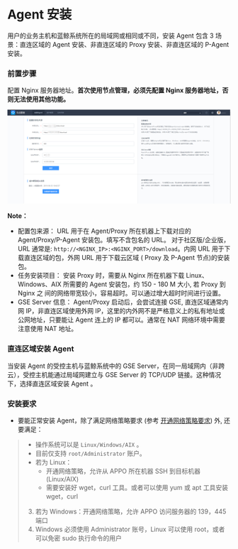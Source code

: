 

# Agent 安装

用户的业务主机和蓝鲸系统所在的局域网或相同或不同，安装 Agent 包含 3 场景：直连区域的 Agent 安装、非直连区域的 Proxy 安装、非直连区域的 P-Agent 安装。

### 前置步骤

配置 Nginx 服务器地址。**首次使用节点管理，必须先配置 Nginx 服务器地址，否则无法使用其他功能。**

![配置Nginx](../assets/配置Nginx-1.png)

**Note：**

- 配置包来源：
  URL 用于在 Agent/Proxy 所在机器上下载对应的 Agent/Proxy/P-Agent 安装包。填写不含包名的 URL。 对于社区版/企业版， URL 通常是: `http://<NGINX_IP>:<NGINX_PORT>/download`。内网 URL 用于下载直连区域的包，外网 URL 用于下载云区域 ( Proxy 及 P-Agent 节点)的安装包。
- 任务安装项目：
  安装 Proxy 时，需要从 Nginx 所在机器下载 Linux、Windows、AIX 所需要的 Agent 安装包，约 150 - 180 M 大小, 若 Proxy 到 Nginx 之 间的网络带宽较小，容易超时。可以通过增大超时时间进行设置。
- GSE Server 信息：
  Agent/Proxy 启动后，会尝试连接 GSE, 直连区域通常内网 IP，非直连区域使用外网 IP，这里的内外网不是严格意义上的私有地址或公网地址，只要能让 Agent 连上的 IP 都可以。通常在 NAT 网络环境中需要注意使用 NAT 地址。

### 直连区域安装 Agent

当安装 Agent 的受控主机与蓝鲸系统中的 GSE Server，在同一局域网内（非跨云），受控主机能通过局域网建立与 GSE Server 的 TCP/UDP 链接。这种情况下，选择直连区域安装 Agent 。

### 安装要求

- 要能正常安装 Agent，除了满足网络策略要求 (参考 [开通网络策略要求](../附录/network_policy.md)) 外, 还要满足：

> - 操作系统可以是 `Linux/Windows/AIX` 。
> - 目前仅支持 `root/Administrator` 账户。
> - 若为 Linux：
>   - 开通网络策略，允许从 APPO 所在机器 SSH 到目标机器(Linux/AIX)
>   - 需要安装好 wget，curl 工具。或者可以使用 yum 或 apt 工具安装 wget，curl
> 3. 若为 Windows：开通网络策略，允许 APPO 访问服务器的 139，445 端口
> 4. Windows 必须使用 Administrator 账号，Linux 可以使用 root，或者可以免密 sudo 执行命令的用户
